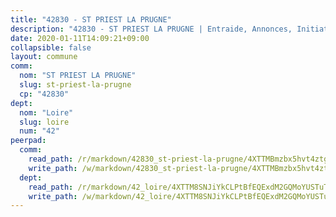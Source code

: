 ```yaml
---
title: "42830 - ST PRIEST LA PRUGNE"
description: "42830 - ST PRIEST LA PRUGNE | Entraide, Annonces, Initiatives"
date: 2020-01-11T14:09:21+09:00
collapsible: false
layout: commune
comm:
  nom: "ST PRIEST LA PRUGNE"
  slug: st-priest-la-prugne
  cp: "42830"
dept:
  nom: "Loire"
  slug: loire
  num: "42"
peerpad:
  comm:
    read_path: /r/markdown/42830_st-priest-la-prugne/4XTTMBmzbx5hvt4ztgd7TA8ubFTi3QftnpmpjrpnVkfefxwXH
    write_path: /w/markdown/42830_st-priest-la-prugne/4XTTMBmzbx5hvt4ztgd7TA8ubFTi3QftnpmpjrpnVkfefxwXH-K3TgUPzbPG9pzTGySUnpvUZAKaBMVL19XR2PfVAPEvrBfUBHuGUMFc9JqiV2AYP3YVfM9YjSEyC7HzLpunpkoECBWCsjko4B6WEZ26W2nCg3tQn1qcx2xQptCrEWsVbdy7VV59cX
  dept:
    read_path: /r/markdown/42_loire/4XTTM8SNJiYkCLPtBfEQExdM2GQMoYUSTuTytLrQfQVaaYJeW
    write_path: /w/markdown/42_loire/4XTTM8SNJiYkCLPtBfEQExdM2GQMoYUSTuTytLrQfQVaaYJeW-K3TgUi5YJecchkttgL3M6Pu99u8hH2akRrHDb4XXZXATCvGiyzrNbe23fQbzNYiKWDR2re6vQN4Gxv5BQ2dayjGg1AqxtpHRtgi6cm74UeqjVtXM2ZJFa6mvBKTRc4s3X6tJYycN
---
```


